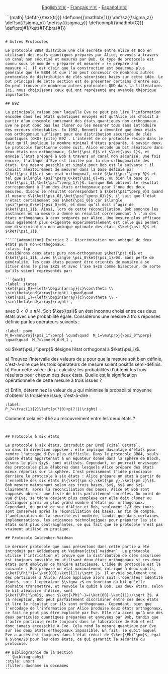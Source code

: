 <p style="text-align: center;">
    <a id="linken" href="../../../../en/content/index.html">English &#x1F1EC;&#x1F1E7;</a> - 
    <a id="linkfr" href="../../../../fr/content/index.html">Français &#x1F1EB;&#x1F1F7;</a> - 
    <a id="linkes" href="../../../../es/content/index.html">Español &#x1F1EA;&#x1F1F8;</a>
</p>
<script>
    currentPage = window.location.href;
    beforeLang = currentPage.slice(0, currentPage.indexOf("content") - 3);
    afterLang = currentPage.slice(currentPage.indexOf("content"));
    document.getElementById("linken").href = beforeLang + "en/" + afterLang;
    document.getElementById("linkfr").href = beforeLang + "fr/" + afterLang;
    document.getElementById("linkes").href = beforeLang + "es/" + afterLang;
</script>


﻿```{math}
\def\tr{{\text{tr}}}
\def\one{{\mathbb{1}}}
\def\sz{{\sigma_z}}
\def\sx{{\sigma_x}}
\def\sy{{\sigma_y}}
\def\compl{{\mathbb{C}}}
\def\proj#1{\ket{#1}\!\bra{#1}}
```

# Autres Protocoles

Le protocole BB84 distribue une clé secrète entre Alice et Bob en utilisant des états quantiques préparés par Alice, envoyés à travers un canal non sécurisé et mesurés par Bob. Ce type de protocole est connu sous le nom de « préparer et mesurer » (« prepare and measure »). Il est clair que la construction est beaucoup plus générale que le BB84 et que l'on peut concevoir de nombreux autres protocoles de distribution de clés sécurisées basés sur cette idée. Le but principal de cette section est de présenter certains d'entre eux. On peut trouver de nombreux autres protocoles QKD dans la littérature. Ici, nous choisissons ceux qui ont représenté une avancée théorique importante.

## B92

La principale raison pour laquelle Eve ne peut pas lire l'information encodée dans les états quantiques envoyés est qu'Alice les choisit à partir d'un ensemble contenant des états quantiques non orthogonaux. Eve ne peut donc pas les cloner ou les mesurer tous sans introduire des erreurs détectables. En 1992, Bennett a démontré que deux états non orthogonaux suffisent pour une distribution sécurisée de clés quantiques (QKD) {cite}`B92`. L'intérêt de ce protocole réside dans le fait qu'il implique le nombre minimal d'états préparés, à savoir deux.
Le protocole fonctionne comme suit. Alice encode un bit aléatoire dans deux états non orthogonaux, $\ket{\psi_0}$ et $\ket{\psi_1}$, et envoie l’état préparé à Bob à travers un canal non sécurisé. Une fois encore, l’attaque d’Eve est limitée par la non-orthogonalité des états. Une mesure possible et simple pour Bob est la suivante : il choisit aléatoirement de mesurer dans la base définie par $\ket{\psi_0}$ et son état orthogonal, noté $\ket{\psi^\perp_0}$ et tel que $\langle \psi^\perp_0\ket{\psi_0}=0$, ou bien la base $\{\ket{\psi_1},\ket{\psi^\perp_1}\}$. Lorsque Bob obtient le résultat correspondant à l'un des états orthogonaux pour l'une des deux mesures, disons le résultat correspondant à $\ket{\psi^\perp_0}$ quand il mesure $\{\ket{\psi_0},\ket{\psi^\perp_0}\}$, il sait que l'état n'était certainement pas $\ket{\psi_0}$ car $\langle \psi^\perp_0\ket{\psi_0}=0$, et donc qu’il doit s’agir de $\ket{\psi_1}$. Ainsi, lors de cette réconciliation, Bob annonce les instances où sa mesure a donné un résultat correspondant à l'un des états orthogonaux à ceux préparés par Alice. Une mesure plus efficace mais également plus exigeante expérimentalement est celle qui permet une discrimination non ambiguë optimale des états $\ket{\psi_0}$ et $\ket{\psi_1}$. 

`````{admonition} Exercice 2 – Discrimination non ambiguë de deux états purs non-orthogonaux.
:class: tip
Considérons deux états purs non-orthogonaux $\ket{\psi_0}$ et $\ket{\psi_1}$, avec $\langle \psi_0\ket{\psi_1}>0$. Sans perte de généralité, les deux états peuvent être orientés de manière à se situer dans le plan $XZ$ et avec l’axe $+z$ comme bisecteur, de sorte qu’ils soient représentés par:

```{math}
:label: states
\ket{\psi_0}=\left(\begin{array}{c}\cos\theta \\ \sin\theta\end{array}\right) \quad\quad
\ket{\psi_1}=\left(\begin{array}{c}\cos\theta \\ -\sin\theta\end{array}\right) ,
```

avec $0<\theta\leq\pi/4$. Soit $\ket{\psi}$ un état inconnu choisi entre ces deux états avec une probabilité égale. Considérons une mesure à trois réponses définie par les opérateurs suivants :

```{math}
:label: povm
M_0=\mu\proj{\psi_1^\perp} \quad\quad  M_1=\mu\proj{\psi_0^\perp}   \quad\quad  M_?=\one-M_0-M_1 ,
```

où $\ket{\psi_i^\perp}$ désigne l’état orthogonal à $\ket{\psi_i}$. 

a) Trouvez l'intervalle des valeurs de $\mu$ pour que la mesure soit bien définie, c'est-à-dire que les trois opérateurs de mesure soient positifs semi-définis.
b) Pour cette valeur de $\mu$, calculez les probabilités d'obtenir les trois résultats pour chacun des deux états. Quelle est la signification opérationnelle de cette mesure à trois issues ?

<!--Luke: Should this not be "values" or "range of values" rather than "value"?-->

c) Enfin, déterminez la valeur de $\mu$ qui minimise la probabilité moyenne d'obtenir la troisième issue, c'est-à-dire :

```{math}
:label:
P_?=\frac{1}{2}\left(p(?|0)+p(?|1)\right) .
```
Comment cela est-il lié au recouvrement entre les deux états ?
`````


## Protocole à six états

Le protocole à six états, introduit par Bruß {cite}`6state`, 
va dans la direction opposée : elle implique davantage d'états pour rendre l'attaque d'Eve plus difficile. Dans le protocole BB84, seuls quatre états appartenant à un équateur donné dans la sphère de Bloch, disons le plan $xy$, sont utilisés. Cependant, on pourrait envisager des protocoles plus élaborés dans lesquels Alice prépare des états mieux répartis sur la sphère. C'est précisément l'idée principale derrière le protocole à six états : Alice prépare un état à partir de l'ensemble des six états $\{\ket{\pm x},\ket{\pm y},\ket{\pm z}\}$. Bob mesure maintenant selon ces trois bases, $x$, $y$ and $z$. Clairement, après la réconciliation des bases, Alice et Bob sont supposés obtenir une liste de bits parfaitement corrélés. Du point de vue d'Eve, sa tâche devient plus complexe car elle doit cloner ou distinguer parmi un plus grand nombre d'états non orthogonaux. Cependant, du point de vue d'Alice et Bob, seulement 1/3 des tours sont conservés après la réconciliation des bases. En fin de compte, l'amélioration de la sécurité est modérée, tandis que dans certaines implémentations, les exigences technologiques pour préparer les six états sont plus contraignantes, ce qui fait que le protocole n'est pas vraiment utilisé en pratique.

## Protocole Goldenber-Vaidman

Le dernier protocole que nous présentons dans cette partie a été introduit par Goldenberg et Vaidman{cite}`vaidman`. Le protocole utilise l'intrication et prouve que la distribution de clés sécurisée est toujours possible en utilisant deux états orthogonaux si ces deux états sont employés de manière astucieuse. L'idée du protocole est la suivante : Bob prépare un état maximalement intriqué à deux qubits, $\ket{\Phi^+}=(\ket{00}+\ket{11})/\sqrt 2$. Il envoie seulement une des particules à Alice. Alice applique alors soit l'opérateur identité $\one$, soit l'opérateur $\sigma_z$ en fonction du bit qu'elle souhaite transmettre, et renvoie le qubit à Bob. Les deux états, selon le bit aléatoire d'Alice, sont 
$\ket{\Phi^\pm}$, avec $\ket{\Phi^-}=(\ket{00}-\ket{11})/\sqrt 2$. À la réception, Bob peut parfaitement discriminer entre ces deux états et lire le résultat car ils sont orthogonaux. Cependant, bien que l'encodage de l'information par Alice produise deux états orthogonaux, ce fait ne peut pas être exploité par Eve. Elle n'a accès qu'à une des deux particules quantiques préparées et envoyées par Bob, tandis que l'autre particule reste toujours dans le laboratoire de Bob et est donc jamais accessible à Eve. Cela rend la mesure quantique par Eve sur les deux états orthogonaux impossible. En fait, le qubit auquel Eve a accès est toujours dans l'état réduit de $\ket{\Phi^\pm}$, égal à $\one/2$ pour les deux états, ce qui garantit la sécurité du protocole.

## Bibliographie de la section
```{bibliography}
:style: unsrt
:filter: docname in docnames
```



